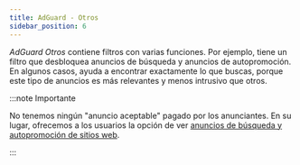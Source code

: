 ```yaml
---
title: AdGuard - Otros
sidebar_position: 6
---
```


_AdGuard Otros_ contiene filtros con varias funciones. Por ejemplo, tiene un filtro que desbloquea anuncios de búsqueda y anuncios de autopromoción. En algunos casos, ayuda a encontrar exactamente lo que buscas, porque este tipo de anuncios es más relevantes y menos intrusivo que otros.

:::note Importante

No tenemos ningún "anuncio aceptable" pagado por los anunciantes. En su lugar, ofrecemos a los usuarios la opción de ver [anuncios de búsqueda y autopromoción de sitios web](/general/ad-filtering/search-ads).

:::
